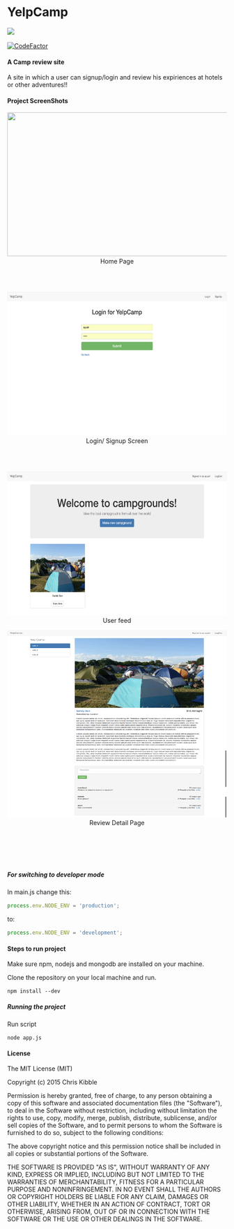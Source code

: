 # YelpCamp #

<a href="https://codeclimate.com/github/manki11/YelpCamp/maintainability"><img src="https://api.codeclimate.com/v1/badges/0ca134b672b21e78bf54/maintainability" /></a>

[![CodeFactor](https://www.codefactor.io/repository/github/manki11/yelpcamp/badge)](https://www.codefactor.io/repository/github/manki11/yelpcamp)

#### A Camp review site ####

A site in which a user can signup/login and review his expiriences at hotels or other adventures!!

#### Project ScreenShots

<p align="center">
<img src="screenshots/home.png" height = "330" width="550">
<br/>
Home Page
</p>
<br/><br/>
<p align="center">
<img src="screenshots/login.png" height= "330" width="550">
<br/>
Login/ Signup Screen
</p>
<br/><br/>
<p align="center">
<img src="screenshots/feed.png" height= "330" width="550">
<br/>
User feed
</p>
<p align="center">
<img src="screenshots/detail.png" height= "430" width="550">
<br/>
Review Detail Page
</p>
<br/><br/>
<br/>
<br/>

##### For switching to developer mode

In main.js
change this:

```javascript
process.env.NODE_ENV = 'production';
```

to:

```javascript
process.env.NODE_ENV = 'development';
```


#### Steps to run project ####

Make sure npm, nodejs and mongodb are installed on your machine.

Clone the repository on your local machine and run.

```npm
npm install --dev
```

##### Running the project

Run script

```npm
node app.js
```

#### License
 
The MIT License (MIT)

Copyright (c) 2015 Chris Kibble

Permission is hereby granted, free of charge, to any person obtaining a copy of this software and associated documentation files (the "Software"), to deal in the Software without restriction, including without limitation the rights to use, copy, modify, merge, publish, distribute, sublicense, and/or sell copies of the Software, and to permit persons to whom the Software is furnished to do so, subject to the following conditions:

The above copyright notice and this permission notice shall be included in all copies or substantial portions of the Software.

THE SOFTWARE IS PROVIDED "AS IS", WITHOUT WARRANTY OF ANY KIND, EXPRESS OR IMPLIED, INCLUDING BUT NOT LIMITED TO THE WARRANTIES OF MERCHANTABILITY, FITNESS FOR A PARTICULAR PURPOSE AND NONINFRINGEMENT. IN NO EVENT SHALL THE AUTHORS OR COPYRIGHT HOLDERS BE LIABLE FOR ANY CLAIM, DAMAGES OR OTHER LIABILITY, WHETHER IN AN ACTION OF CONTRACT, TORT OR OTHERWISE, ARISING FROM, OUT OF OR IN CONNECTION WITH THE SOFTWARE OR THE USE OR OTHER DEALINGS IN THE SOFTWARE.